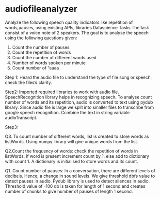 # audiofileanalyzer
Analyze the following speech quality indicators like repetition of words,pauses, using existing APIs, libraries
Datascience Tasks
The task consist of a voice note of 2 speakers. The goal is to analyse the speech using the following questions given:
1) Count the number of pauses 
2) Count the repetition of words 
3) Count the number of different words used 
4) Number of words spoken per minute 
5) Count number of “aaaa

Step 1: Heard the audio file to understand the type of file song or speech, check the files’s clarity.

Step2: Imported required libraries to work with audio file. SpeechRecognition library helps in recognizing speech. To analyse count number of words and its repetition, audio is converted to text using pydub library. Since audio file is large we split into smaller files to transcribe from google speech recognition. Combine the text in string variable audioTranscript.

Step3: 

Q3. To count number of different words, list is created to store words as listWords. Using numpy library will give unique words from the list.

Q2.Count the frequency of words: 
check the repetition of words in listWords, if word is present increment count by 1, else add to dictionary with count 1.  A dictionary is initialised to store words and its count.

Q1. Count number of pauses: 
In a conversation, there are different levels of decibels. Hence, a change in sound levels.  We give threshold dbfs value to detect pauses in audio. Pydub library is used to detect silences in audio. Threshold value of -100 db is taken for length of 1 second and creates number of chunks to give number of pauses of length 1 second.
